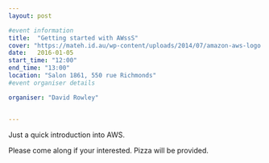 ```yaml
---
layout: post

#event information
title:  "Getting started with AWssS"
cover: "https://mateh.id.au/wp-content/uploads/2014/07/amazon-aws-logo.jpg"
date:   2016-01-05
start_time: "12:00"
end_time: "13:00"
location: "Salon 1861, 550 rue Richmonds"
#event organiser details

organiser: "David Rowley"


---
```


Just a quick introduction into AWS.

Please come along if your interested. Pizza will be provided.
